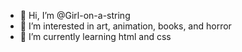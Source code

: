 - 👋 Hi, I’m @Girl-on-a-string
- 👀 I’m interested in art, animation, books, and horror
- 🌱 I’m currently learning html and css

<!---
Girl-on-a-string/Girl-on-a-string is a ✨ special ✨ repository because its `README.md` (this file) appears on your GitHub profile.
You can click the Preview link to take a look at your changes.
--->
